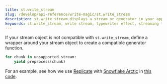 ```yaml
---
title: st.write_stream
slug: /develop/api-reference/write-magic/st.write_stream
description: st.write_stream displays a stream or generator in your app using a typewriter effect.
keywords: st.write_stream, write stream, typewriter effect, streaming text, animated text, progressive display, streaming output, text animation
---
```


<Autofunction function="streamlit.write_stream" />

<Tip>

If your stream object is not compatible with `st.write_stream`, define a wrapper around your stream object to create a compatible generator function.

```python
for chunk in unsupported_stream:
    yield preprocess(chunk)
```

For an example, see how we use [Replicate](https://replicate.com/docs/get-started/python) with [Snowflake Arctic](https://www.snowflake.com/en/data-cloud/arctic/) in [this code](https://github.com/streamlit/snowflake-arctic-st-demo/blob/0f0d8b49f328f72ae58ced2e9000790fb5e56e6f/simple_app.py#L58).

</Tip>
